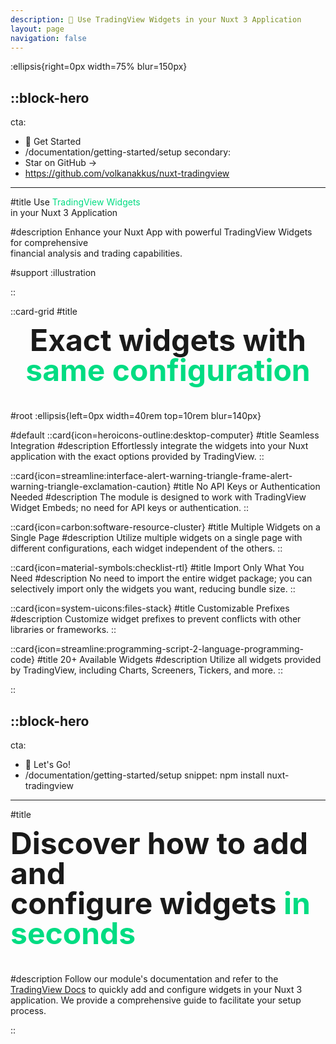 ```yaml
---
description: 💸 Use TradingView Widgets in your Nuxt 3 Application
layout: page
navigation: false
---
```


:ellipsis{right=0px width=75% blur=150px}

::block-hero
---
cta:
  - 🚀 Get Started
  - /documentation/getting-started/setup
secondary:
  - Star on GitHub →
  - https://github.com/volkanakkus/nuxt-tradingview
---

#title
Use <span class=highlight>TradingView Widgets</span><br/>
in your Nuxt 3 Application


#description
Enhance your Nuxt App with powerful TradingView Widgets for comprehensive <br/> financial analysis and trading capabilities.

#support
:illustration

::

::card-grid
#title
<div class="center heading">Exact widgets with <br/> <span class=highlight>same configuration</span></div>

#root
:ellipsis{left=0px width=40rem top=10rem blur=140px}

#default
  ::card{icon=heroicons-outline:desktop-computer}
  #title
  Seamless Integration
  #description
  Effortlessly integrate the widgets into your Nuxt application with the exact options provided by TradingView.
  ::

  ::card{icon=streamline:interface-alert-warning-triangle-frame-alert-warning-triangle-exclamation-caution}
  #title
  No API Keys or Authentication Needed
  #description
  The module is designed to work with TradingView Widget Embeds; no need for API keys or authentication.
  ::

  ::card{icon=carbon:software-resource-cluster}
  #title
  Multiple Widgets on a Single Page
  #description
  Utilize multiple widgets on a single page with different configurations, each widget independent of the others.
  ::

  ::card{icon=material-symbols:checklist-rtl}
  #title
  Import Only What You Need
  #description
  No need to import the entire widget package; you can selectively import only the widgets you want, reducing bundle size.
  ::

  ::card{icon=system-uicons:files-stack}
  #title
  Customizable Prefixes
  #description
  Customize widget prefixes to prevent conflicts with other libraries or frameworks.
  ::

  ::card{icon=streamline:programming-script-2-language-programming-code}
  #title
  20+ Available Widgets
  #description
  Utilize all widgets provided by TradingView, including Charts, Screeners, Tickers, and more.
  ::

::

::block-hero
---
cta:
  - 🎉 Let's Go! 
  - /documentation/getting-started/setup
snippet: npm install nuxt-tradingview
---
#title
<div class="heading">Discover how to add and <br/> configure widgets 
<span class="highlight"> in seconds</span></div>


#description
Follow our module's documentation and refer to the <a href='https://www.tradingview.com/widget-docs/widgets/'>TradingView Docs</a> to quickly add and configure widgets in your Nuxt 3 application. We provide a comprehensive guide <!-- and video tutorial --> to facilitate your setup process.

<!-- #support -->
<!-- :video-player{src="https://www.youtube.com/watch?v="} -->
::


<style>
  .cta {
    color: #101a1b !important;
    background-color: #00dc82 !important;
  }

  h1.title {
    font-size: 72px;
    font-weight: 700;
    line-height: 72px;
  }

  .highlight {
    color: #00dc82
  }

  .center {
    text-align: center;
  }

  .heading {
    margin-bottom: 40px;
    font-size: 48px;
    font-weight: 700;
    line-height: 48px;
  }
</style>
